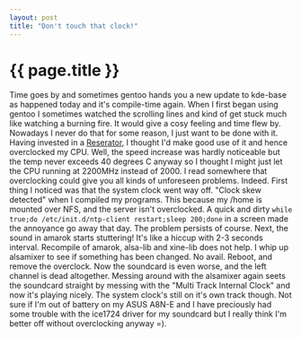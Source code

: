 ```yaml
---
layout: post
title: "Don't touch that clock!"
---
```


{{ page.title }}
================

Time goes by and sometimes gentoo hands you a new update to kde-base
as happened today and it's compile-time again. When I first began
using gentoo I sometimes watched the scrolling lines and kind of get
stuck much like watching a burning fire. It would give a cosy feeling
and time flew by. Nowadays I never do that for some reason, I just
want to be done with it. Having invested in a <a
href="http://www.zalman.co.kr/eng/product/view.asp?idx=63">Reserator</a>,
I thought I'd make good use of it and hence overclocked my CPU. Well,
the speed increase was hardly noticeable but the temp never exceeds 40
degrees C anyway so I thought I might just let the CPU running at
2200MHz instead of 2000. I read somewhere that overclocking could give
you all kinds of unforeseen problems. Indeed. First thing I noticed
was that the system clock went way off. "Clock skew detected" when I
compiled my programs. This because my /home is mounted over NFS, and
the server isn't overclocked. A quick and dirty ``while true;do
/etc/init.d/ntp-client restart;sleep 200;done`` in a screen made the
annoyance go away that day. The problem persists of course. Next, the
sound in amarok starts stuttering! It's like a hiccup with 2-3 seconds
interval. Recompile of amarok, alsa-lib and xine-lib does not help. I
whip up alsamixer to see if something has been changed. No
avail. Reboot, and remove the overclock. Now the soundcard is even
worse, and the left channel is dead altogether. Messing around with
the alsamixer again seets the soundcard straight by messing with the
"Multi Track Internal Clock" and now it's playing nicely. The system
clock's still on it's own track though. Not sure if I'm out of battery
on my ASUS A8N-E and I have preciously had some trouble with the
ice1724 driver for my soundcard but I really think I'm better off
without overclocking anyway =).

